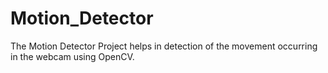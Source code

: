 # Motion_Detector
The Motion Detector Project helps in detection of the movement occurring in the webcam using OpenCV.

